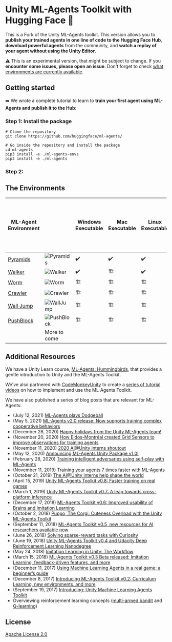 # Unity ML-Agents Toolkit with Hugging Face 🤗

This is a Fork of the Unity ML-Agents toolkit. This version allows you to **publish your trained agents in one line of code to the Hugging Face Hub**, **download powerful agents** from the community, and **watch a replay of your agent without using the Unity Editor**.

⚠️ This is an experimental version, that might be subject to change. If you **encounter some issues, please open an issue**. Don't forget to check [what environments are currently available](https://github.com/huggingface/ml-agents/edit/main/README.md#for-now).

## Getting started

➡️ We wrote a complete tutorial to learn to **train your first agent using ML-Agents and publish it to the Hub**: 

### Step 1: Install the package
```
# Clone the repository
git clone https://github.com/huggingface/ml-agents/

# Go inside the repository and install the package
cd ml-agents
pip3 install -e ./ml-agents-envs
pip3 install -e ./ml-agents
```

### Step 2:




## The Environments

| ML-Agent Environment |                                                                                                                | Windows Executable                                       | Mac Executable | Linux Executable | Visualize your agent online with Hugging Face Spaces |
|----------------------|----------------------------------------------------------------------------------------------------------------|----------------------------------------------------------|----------------|------------------|------------------------------------------------------|
| [Pyramids](https://github.com/Unity-Technologies/ml-agents/blob/main/docs/Learning-Environment-Examples.md#pyramids)             | <img src="https://github.com/Unity-Technologies/ml-agents/raw/main/docs/images/pyramids.png" alt="Pyramids" /> | ✔️                                                        | ✔️              | ✔️                | ✔️                                                    |
| [Walker](https://github.com/Unity-Technologies/ml-agents/blob/main/docs/Learning-Environment-Examples.md#walker)               | <img src="https://github.com/Unity-Technologies/ml-agents/raw/main/docs/images/walker.png" alt="Walker"/>      | ✔️                                                        | 🏗️              | ✔️                | ✔️                                                    |
| [Worm](https://github.com/Unity-Technologies/ml-agents/blob/main/docs/Learning-Environment-Examples.md#worm)                 | <img src="https://github.com/Unity-Technologies/ml-agents/raw/main/docs/images/worm.png" alt="Worm" />         | 🏗️                                                        | 🏗️              | 🏗️                | 🏗️                                                    |
| [Crawler](https://github.com/Unity-Technologies/ml-agents/blob/main/docs/Learning-Environment-Examples.md#crawler)              | <img src="https://github.com/Unity-Technologies/ml-agents/raw/main/docs/images/crawler.png" alt="Crawler" />   | 🏗️                                                        | 🏗️              | 🏗️                | 🏗️                                                    |
| [Wall Jump](https://github.com/Unity-Technologies/ml-agents/blob/main/docs/Learning-Environment-Examples.md#wall-jump)             | <img src="https://github.com/Unity-Technologies/ml-agents/raw/main/docs/images/wall.png" alt="WallJump" />     | 🏗️                                                        | 🏗️              | 🏗️                | 🏗️                                                    |
| [PushBlock](https://github.com/Unity-Technologies/ml-agents/blob/main/docs/Learning-Environment-Examples.md#push-block)            | <img src="https://github.com/Unity-Technologies/ml-agents/raw/main/docs/images/push.png" alt="PushBlock" />    | 🏗️                                                        | 🏗️              | 🏗️                |      🏗️                                                |
|                      |      More to come                                                                                                          


## Additional Resources

We have a Unity Learn course,
[ML-Agents: Hummingbirds](https://learn.unity.com/course/ml-agents-hummingbirds),
that provides a gentle introduction to Unity and the ML-Agents Toolkit.

We've also partnered with
[CodeMonkeyUnity](https://www.youtube.com/c/CodeMonkeyUnity) to create a
[series of tutorial videos](https://www.youtube.com/playlist?list=PLzDRvYVwl53vehwiN_odYJkPBzcqFw110)
on how to implement and use the ML-Agents Toolkit.

We have also published a series of blog posts that are relevant for ML-Agents:

- (July 12, 2021)
  [ML-Agents plays Dodgeball](https://blog.unity.com/technology/ml-agents-plays-dodgeball)
- (May 5, 2021)
  [ML-Agents v2.0 release: Now supports training complex cooperative behaviors](https://blogs.unity3d.com/2021/05/05/ml-agents-v2-0-release-now-supports-training-complex-cooperative-behaviors/)
- (December 28, 2020)
  [Happy holidays from the Unity ML-Agents team!](https://blogs.unity3d.com/2020/12/28/happy-holidays-from-the-unity-ml-agents-team/)
- (November 20, 2020)
  [How Eidos-Montréal created Grid Sensors to improve observations for training agents](https://blogs.unity3d.com/2020/11/20/how-eidos-montreal-created-grid-sensors-to-improve-observations-for-training-agents/)
- (November 11, 2020)
  [2020 AI@Unity interns shoutout](https://blogs.unity3d.com/2020/11/11/2020-aiunity-interns-shoutout/)
- (May 12, 2020)
  [Announcing ML-Agents Unity Package v1.0!](https://blogs.unity3d.com/2020/05/12/announcing-ml-agents-unity-package-v1-0/)
- (February 28, 2020)
  [Training intelligent adversaries using self-play with ML-Agents](https://blogs.unity3d.com/2020/02/28/training-intelligent-adversaries-using-self-play-with-ml-agents/)
- (November 11, 2019)
  [Training your agents 7 times faster with ML-Agents](https://blogs.unity3d.com/2019/11/11/training-your-agents-7-times-faster-with-ml-agents/)
- (October 21, 2019)
  [The AI@Unity interns help shape the world](https://blogs.unity3d.com/2019/10/21/the-aiunity-interns-help-shape-the-world/)
- (April 15, 2019)
  [Unity ML-Agents Toolkit v0.8: Faster training on real games](https://blogs.unity3d.com/2019/04/15/unity-ml-agents-toolkit-v0-8-faster-training-on-real-games/)
- (March 1, 2019)
  [Unity ML-Agents Toolkit v0.7: A leap towards cross-platform inference](https://blogs.unity3d.com/2019/03/01/unity-ml-agents-toolkit-v0-7-a-leap-towards-cross-platform-inference/)
- (December 17, 2018)
  [ML-Agents Toolkit v0.6: Improved usability of Brains and Imitation Learning](https://blogs.unity3d.com/2018/12/17/ml-agents-toolkit-v0-6-improved-usability-of-brains-and-imitation-learning/)
- (October 2, 2018)
  [Puppo, The Corgi: Cuteness Overload with the Unity ML-Agents Toolkit](https://blogs.unity3d.com/2018/10/02/puppo-the-corgi-cuteness-overload-with-the-unity-ml-agents-toolkit/)
- (September 11, 2018)
  [ML-Agents Toolkit v0.5, new resources for AI researchers available now](https://blogs.unity3d.com/2018/09/11/ml-agents-toolkit-v0-5-new-resources-for-ai-researchers-available-now/)
- (June 26, 2018)
  [Solving sparse-reward tasks with Curiosity](https://blogs.unity3d.com/2018/06/26/solving-sparse-reward-tasks-with-curiosity/)
- (June 19, 2018)
  [Unity ML-Agents Toolkit v0.4 and Udacity Deep Reinforcement Learning Nanodegree](https://blogs.unity3d.com/2018/06/19/unity-ml-agents-toolkit-v0-4-and-udacity-deep-reinforcement-learning-nanodegree/)
- (May 24, 2018)
  [Imitation Learning in Unity: The Workflow](https://blogs.unity3d.com/2018/05/24/imitation-learning-in-unity-the-workflow/)
- (March 15, 2018)
  [ML-Agents Toolkit v0.3 Beta released: Imitation Learning, feedback-driven features, and more](https://blogs.unity3d.com/2018/03/15/ml-agents-v0-3-beta-released-imitation-learning-feedback-driven-features-and-more/)
- (December 11, 2017)
  [Using Machine Learning Agents in a real game: a beginner’s guide](https://blogs.unity3d.com/2017/12/11/using-machine-learning-agents-in-a-real-game-a-beginners-guide/)
- (December 8, 2017)
  [Introducing ML-Agents Toolkit v0.2: Curriculum Learning, new environments, and more](https://blogs.unity3d.com/2017/12/08/introducing-ml-agents-v0-2-curriculum-learning-new-environments-and-more/)
- (September 19, 2017)
  [Introducing: Unity Machine Learning Agents Toolkit](https://blogs.unity3d.com/2017/09/19/introducing-unity-machine-learning-agents/)
- Overviewing reinforcement learning concepts
  ([multi-armed bandit](https://blogs.unity3d.com/2017/06/26/unity-ai-themed-blog-entries/)
  and
  [Q-learning](https://blogs.unity3d.com/2017/08/22/unity-ai-reinforcement-learning-with-q-learning/))


## License

[Apache License 2.0](LICENSE.md)
